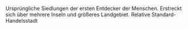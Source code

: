 Ursprüngliche Siedlungen der ersten Entdecker der Menschen.
Erstreckt sich über mehrere Inseln und größeres Landgebiet. Relative Standard-Handelsstadt 